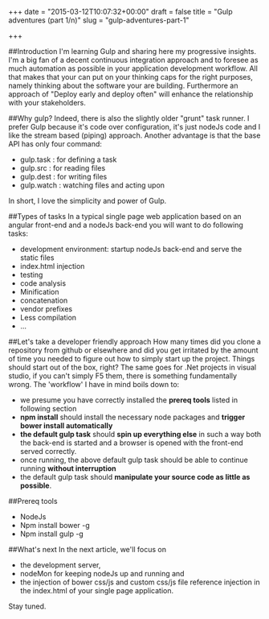 +++
date = "2015-03-12T10:07:32+00:00"
draft = false
title = "Gulp adventures (part 1/n)"
slug = "gulp-adventures-part-1"

+++

##Introduction
I'm learning Gulp and sharing here my progressive insights. I'm a big fan of a decent continuous integration approach and to foresee as much automation as possible in your application development workflow. All that makes that your can put on your thinking caps for the right purposes, namely thinking about the software your are building. Furthermore an approach of "Deploy early and deploy often" will enhance the relationship with your stakeholders. 

##Why gulp?
Indeed, there is also the slightly older "grunt" task runner. I prefer Gulp because it's code over configuration, it's just nodeJs code and I like the stream based (piping) approach.
Another advantage is that the base API has only four command: 
* gulp.task : for defining a task
* gulp.src : for reading files
* gulp.dest : for writing files
* gulp.watch : watching files and acting upon

In short, I love the simplicity and power of Gulp.

##Types of tasks
In a typical single page web application based on an angular front-end and a nodeJs back-end you will want to do following tasks:

* development environment: startup nodeJs back-end and serve the static files
* index.html injection 
* testing 
* code analysis 
* Minification
* concatenation 
* vendor prefixes
* Less compilation
* ...

##Let's take a developer friendly approach
How many times did you clone a repository from github or elsewhere and did you get irritated by the amount of time you needed to figure out how to simply start up the project. Things should start out of the box, right? The same goes for .Net projects in visual studio, if you can't simply F5 them, there is something fundamentally wrong.
The 'workflow' I have in mind boils down to:

* we presume you have correctly installed the **prereq tools** listed in following section
* **npm install** should install the necessary node packages and **trigger bower install automatically**
* **the default gulp task** should  **spin up everything else** in such a way both the back-end is started and a browser is opened with the front-end served correctly.
* once running, the above default gulp task should be able to continue running **without interruption**
* the default gulp task should **manipulate your source code as little as possible**.

##Prereq tools
* NodeJs
* Npm install bower -g
* Npm install gulp -g

##What's next
In the next article, we'll focus on 

* the development server, 
* nodeMon for keeping nodeJs up and running and 
* the injection of bower css/js and custom css/js file reference injection in the index.html of your single page application.

Stay tuned.
